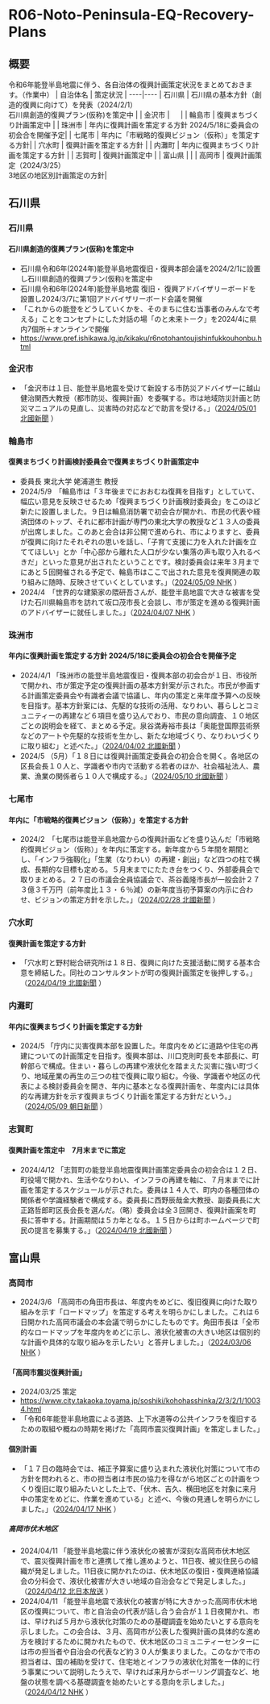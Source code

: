# R06-Noto-Peninsula-EQ-Recovery-Plans

## 概要
令和6年能登半島地震に伴う、各自治体の復興計画策定状況をまとめておきます。（作業中）
| 自治体名 | 策定状況 |
----|---- 
| 石川県 | 石川県の基本方針（創造的復興に向けて）を発表（2024/2/1）<br>石川県創造的復興プラン(仮称)を策定中 |
| 金沢市 | 　 |
| 輪島市 | 復興まちづくり計画策定中 |
| 珠洲市 | 年内に復興計画を策定する方針 2024/5/18に委員会の初会合を開催予定|
| 七尾市 | 年内に「市戦略的復興ビジョン（仮称）」を策定する方針|
| 穴水町 | 復興計画を策定する方針 |
| 内灘町 | 年内に復興まちづくり計画を策定する方針 |
| 志賀町 | 復興計画策定中 |
| 富山県 |  |
| 高岡市 | 復興計画策定（2024/3/25）<br>3地区の地区別計画策定の方針|


## 石川県
### 石川県
#### 石川県創造的復興プラン(仮称)を策定中
- 石川県令和6年(2024年)能登半島地震復旧・復興本部会議を2024/2/1に設置し石川県創造的復興プラン(仮称)を策定中 
- 石川県令和6年(2024年)能登半島地震 復旧・ 復興アドバイザリーボードを設置し2024/3/7に第1回アドバイザリーボード会議を開催
- 「これからの能登をどうしていくかを、そのまちに住む当事者のみんなで考える」ことをコンセプトにした対話の場「のと未来トーク」を2024/4に県内7個所＋オンラインで開催
- https://www.pref.ishikawa.lg.jp/kikaku/r6notohantoujishinfukkouhonbu.html

### 金沢市
- 「金沢市は１日、能登半島地震を受けて新設する市防災アドバイザーに越山健治関西大教授（都市防災、復興計画）を委嘱する。市は地域防災計画と防災マニュアルの見直し、災害時の対応などで助言を受ける。」（[2024/05/01 北國新聞](https://www.hokkoku.co.jp/articles/-/1386809) ）

### 輪島市
#### 復興まちづくり計画検討委員会で復興まちづくり計画策定中
- 委員長 東北大学 姥浦道生 教授
- 2024/5/9　「輪島市は「３年後までにおおむね復興を目指す」としていて、幅広い意見を反映させるため「復興まちづくり計画検討委員会」をこのほど新たに設置しました。９日は輪島消防署で初会合が開かれ、市民の代表や経済団体のトップ、それに都市計画が専門の東北大学の教授など１３人の委員が出席しました。このあと会合は非公開で進められ、市によりますと、委員が復興に向けたそれぞれの思いを話し、「子育て支援に力を入れた計画を立ててほしい」とか「中心部から離れた人口が少ない集落の声も取り入れるべきだ」といった意見が出されたということです。検討委員会は来年３月までにあと５回開催される予定で、輪島市はここで出された意見を復興関連の取り組みに随時、反映させていくとしています。」（[2024/05/09 NHK](https://www3.nhk.or.jp/lnews/kanazawa/20240509/3020020167.html) ）
- 2024/4　「世界的な建築家の隈研吾さんが、能登半島地震で大きな被害を受けた石川県輪島市を訪れて坂口茂市長と会談し、市が策定を進める復興計画のアドバイザーに就任しました。」（[2024/04/07 NHK](https://www3.nhk.or.jp/news/html/20240407/k10014415061000.html) ）

### 珠洲市
#### 年内に復興計画を策定する方針 2024/5/18に委員会の初会合を開催予定
- 2024/4/1 「珠洲市の能登半島地震復旧・復興本部の初会合が１日、市役所で開かれ、市が策定予定の復興計画の基本方針案が示された。市民が参画する計画策定委員会や有識者会議で協議し、年内の策定と来年度予算への反映を目指す。基本方針案には、先駆的な技術の活用、なりわい、暮らしとコミュニティーの再建など６項目を盛り込んでおり、市民の意向調査、１０地区ごとの説明会を経て、まとめる予定。泉谷満寿裕市長は「奥能登国際芸術祭などのアートや先駆的な技術を生かし、新たな地域づくり、なりわいづくりに取り組む」と述べた。」（[2024/04/02 北國新聞](https://www.hokkoku.co.jp/articles/-/1360104) ）
- 2024/5 （5月）「１８日には復興計画策定委員会の初会合を開く。各地区の区長会長１０人と、学識者や市内で活動する若者のほか、社会福祉法人、農業、漁業の関係者ら１０人で構成する。」（[2024/05/10 北國新聞](https://www.hokkoku.co.jp/articles/-/1394434) ）

### 七尾市
#### 年内に「市戦略的復興ビジョン（仮称）」を策定する方針
- 2024/2　「七尾市は能登半島地震からの復興計画などを盛り込んだ「市戦略的復興ビジョン（仮称）」を年内に策定する。新年度から５年間を期間とし、「インフラ強靱化」「生業（なりわい）の再建・創出」など四つの柱で構成、長期的な目標も定める。５月末までにたたき台をつくり、外部委員会で取りまとめる。２７日の市議会全員協議会で、茶谷義隆市長が一般会計２７３億３千万円（前年度比１３・６％減）の新年度当初予算案の内示に合わせ、ビジョンの策定方針を示した。」（[2024/02/28 北國新聞](https://www.hokkoku.co.jp/articles/-/1328653) ）

### 穴水町
#### 復興計画を策定する方針
- 「穴水町と野村総合研究所は１８日、復興に向けた支援活動に関する基本合意を締結した。同社のコンサルタントが町の復興計画策定を後押しする。」（[2024/04/19 北國新聞](https://www.hokkoku.co.jp/articles/-/1375819) ）

### 内灘町
#### 年内に復興まちづくり計画を策定する方針
- 2024/5 「庁内に災害復興本部を設置した。年度内をめどに道路や住宅の再建についての計画策定を目指す。復興本部は、川口克則町長を本部長に、町幹部らで構成。住まい・暮らしの再建や液状化を踏まえた災害に強い町づくり、地域産業の再生の三つの柱で復興に取り組む。今後、学識者や地区の代表による検討委員会を開き、年内に基本となる復興計画を、年度内には具体的な再建方針を示す復興まちづくり計画を策定する方針だという。」（[2024/05/09 朝日新聞](https://digital.asahi.com/articles/ASS584QG8S58PJLB006M.html) ）

### 志賀町
#### 復興計画を策定中　7月末までに策定
- 2024/4/12 「志賀町の能登半島地震復興計画策定委員会の初会合は１２日、町役場で開かれ、生活やなりわい、インフラの再建を軸に、７月末までに計画を策定するスケジュールが示された。委員は１４人で、町内の各種団体の関係者や学識経験者で構成する。委員長に西野辰哉金大教授、副委員長に大正路哲郎町区長会長を選んだ。（略）委員会は全３回開き、復興計画案を町長に答申する。計画期間は５カ年となる。１５日からは町ホームページで町民の提言を募集する。」（[2024/04/19 北國新聞](https://www.hokkoku.co.jp/articles/-/1375819) ）

## 富山県
### 高岡市
- 2024/3/6 「高岡市の角田市長は、年度内をめどに、復旧復興に向けた取り組みを示す「ロードマップ」を策定する考えを明らかにしました。これは６日開かれた高岡市議会の本会議で明らかにしたものです。角田市長は「全市的なロードマップを年度内をめどに示し、液状化被害の大きい地区は個別的な計画や具体的な取り組みを示したい」と答弁しました。」（[2024/03/06 NHK](https://www3.nhk.or.jp/lnews/toyama/20240306/3060016145.html) ）
#### 「高岡市震災復興計画」
  - 2024/03/25 策定
  - https://www.city.takaoka.toyama.jp/soshiki/kohohasshinka/2/3/2/1/10034.html
  - 「令和6年能登半島地震による道路、上下水道等の公共インフラを復旧するための取組や概ねの時期を掲げた「高岡市震災復興計画」を策定しました。」
  
#### 個別計画
- 「１７日の臨時会では、補正予算案に盛り込まれた液状化対策について市の方針を問われると、市の担当者は市民の協力を得ながら地区ごとの計画をつくり復旧に取り組みたいとした上で、「伏木、吉久、横田地区を対象に来月中の策定をめどに、作業を進めている」と述べ、今後の見通しを明らかにしました。」（[2024/04/17 NHK](https://www3.nhk.or.jp/lnews/toyama/20240417/3060016540.html) ）
##### 高岡市伏木地区
- 2024/04/11 「能登半島地震に伴う液状化の被害が深刻な高岡市伏木地区で、震災復興計画を市と連携して推し進めようと、11日夜、被災住民らの組織が発足しました。11日夜に開かれたのは、伏木地区の復旧・復興連絡協議会の分科会で、液状化被害が大きい地域の自治会などで発足しました。」（[2024/04/12 北日本放送](https://www.knb.ne.jp/news/7107/) ）
- 2024/04/11 「能登半島地震で液状化の被害が特に大きかった高岡市伏木地区の復興について、市と自治会の代表が話し合う会合が１１日夜開かれ、市は、早ければ５月から液状化対策のための基礎調査を始めたいとする意向を示しました。この会合は、３月、高岡市が公表した復興計画の具体的な進め方を検討するために開かれたもので、伏木地区のコミュニティーセンターには市の担当者や自治会の代表など約３０人が集まりました。このなかで市の担当者は、国の補助を受けて、住宅地とインフラの液状化対策を一体的に行う事業について説明したうえで、早ければ来月からボーリング調査など、地盤の状態を調べる基礎調査を始めたいとする意向を示しました。」（[2024/04/12 NHK](https://www3.nhk.or.jp/lnews/toyama/20240412/3060016489.html) ）
